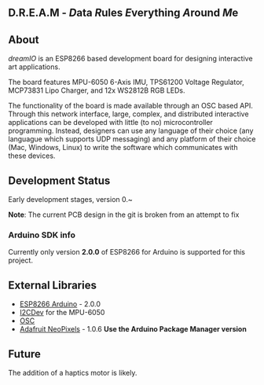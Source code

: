 ## D.R.E.A.M - *D*ata *R*ules *E*verything *A*round *M*e

## About
*dreamIO* is an ESP8266 based development board for designing interactive art applications. 

The board features MPU-6050 6-Axis IMU, TPS61200 Voltage Regulator, MCP73831 Lipo Charger, and 12x WS2812B RGB LEDs. 

The functionality of the board is made available through an OSC based API. Through this network interface, large, complex, and distributed interactive applications can be developed with little (to no) microcontroller programming. Instead, designers can use any language of their choice (any languague which supports UDP messaging) and any platform of their choice (Mac, Windows, Linux) to write the software which communicates with these devices. 

## Development Status
Early development stages, version 0.~

**Note**: The current PCB design in the git is broken from an attempt to fix 

### Arduino SDK info
Currently only version **2.0.0** of ESP8266 for Arduino is supported for this project. 

## External Libraries
* [ESP8266 Arduino](https://github.com/esp8266/Arduino) - 2.0.0
* [I2CDev](https://github.com/jrowberg/i2cdevlib) for the MPU-6050
* [OSC](https://github.com/CNMAT/OSC) 
* [Adafruit NeoPixels](https://github.com/adafruit/Adafruit_NeoPixel) - 1.0.6 **Use the Arduino Package Manager version**

## Future
The addition of a haptics motor is likely.
